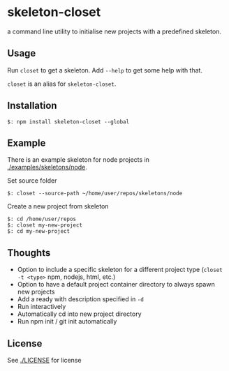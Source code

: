 # skeleton-closet

a command line utility to initialise new projects with a predefined skeleton.

## Usage

Run `closet` to get a skeleton. Add `--help` to get some help with that.

`closet` is an alias for `skeleton-closet`.

## Installation

    $: npm install skeleton-closet --global

## Example

There is an example skeleton for node projects in [./examples/skeletons/node](./examples/skeletons/node).

Set source folder

    $: closet --source-path ~/home/user/repos/skeletons/node

Create a new project from skeleton

    $: cd /home/user/repos
    $: closet my-new-project
    $: cd my-new-project

## Thoughts

  - Option to include a specific skeleton for a different project type (`closet -t <type>` npm, nodejs, html, etc.)
  - Option to have a default project container directory to always spawn new projects
  - Add a ready with description specified in `-d`
  - Run interactively
  - Automatically cd into new project directory
  - Run npm init / git init automatically

## License

See [./LICENSE](./LICENSE) for license
